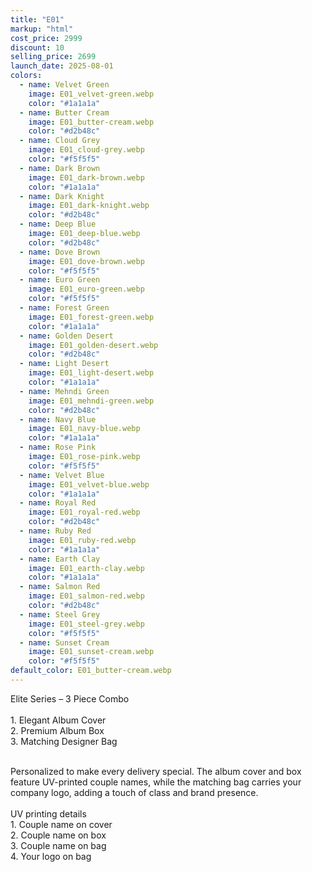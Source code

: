 ```yaml
---
title: "E01"
markup: "html"
cost_price: 2999
discount: 10
selling_price: 2699
launch_date: 2025-08-01
colors:
  - name: Velvet Green
    image: E01_velvet-green.webp
    color: "#1a1a1a"
  - name: Butter Cream
    image: E01_butter-cream.webp
    color: "#d2b48c"
  - name: Cloud Grey
    image: E01_cloud-grey.webp
    color: "#f5f5f5"
  - name: Dark Brown
    image: E01_dark-brown.webp
    color: "#1a1a1a"
  - name: Dark Knight
    image: E01_dark-knight.webp
    color: "#d2b48c"
  - name: Deep Blue
    image: E01_deep-blue.webp
    color: "#d2b48c"
  - name: Dove Brown
    image: E01_dove-brown.webp
    color: "#f5f5f5"
  - name: Euro Green
    image: E01_euro-green.webp
    color: "#f5f5f5"
  - name: Forest Green
    image: E01_forest-green.webp
    color: "#1a1a1a"
  - name: Golden Desert
    image: E01_golden-desert.webp
    color: "#d2b48c"
  - name: Light Desert
    image: E01_light-desert.webp
    color: "#1a1a1a"
  - name: Mehndi Green
    image: E01_mehndi-green.webp
    color: "#d2b48c"
  - name: Navy Blue
    image: E01_navy-blue.webp
    color: "#1a1a1a"
  - name: Rose Pink
    image: E01_rose-pink.webp
    color: "#f5f5f5"
  - name: Velvet Blue
    image: E01_velvet-blue.webp
    color: "#1a1a1a"
  - name: Royal Red
    image: E01_royal-red.webp
    color: "#d2b48c"
  - name: Ruby Red
    image: E01_ruby-red.webp
    color: "#1a1a1a"
  - name: Earth Clay
    image: E01_earth-clay.webp
    color: "#1a1a1a"
  - name: Salmon Red
    image: E01_salmon-red.webp
    color: "#d2b48c"
  - name: Steel Grey
    image: E01_steel-grey.webp
    color: "#f5f5f5"
  - name: Sunset Cream
    image: E01_sunset-cream.webp
    color: "#f5f5f5"
default_color: E01_butter-cream.webp
---
```


Elite Series – 3 Piece Combo<br><br> <span class='text-b font-medium text-lime-300 mb-1'> 1. Elegant Album Cover<br> 2. Premium Album Box<br> 3. Matching Designer Bag<br><br> </span> <div class='max-w-xl mx-auto'> Personalized to make every delivery special. The album cover and box feature UV-printed couple names, while the matching bag carries your company logo, adding a touch of class and brand presence. </div> <div class='max-w-xl mx-auto text-b font-medium text-lime-300 mb-1'> <br>UV printing details<br> </div> <span class='text-r mb-1'> 1. Couple name on cover<br> 2. Couple name on box<br> 3. Couple name on bag<br> 4. Your logo on bag<br> </span>
